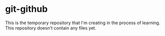# git-github
This is the temporary repository that I'm creating in the process of learning.
This repository doesn't contain any files yet.
